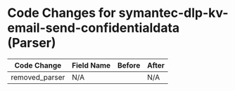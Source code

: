 # Code Changes for symantec-dlp-kv-email-send-confidentialdata (Parser)

| Code Change | Field Name | Before | After |
|-------------|------------|--------|-------|
| removed_parser | N/A |  | N/A |